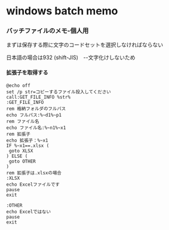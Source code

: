 # windows batch memo
 ### バッチファイルのメモ-個人用

まずは保存する際に文字のコードセットを選択しなければならない

日本語の場合は932 (shift-JIS)　--文字化けしないため



#### 拡張子を取得する

```batch
@echo off
set /p str=コピーするファイル投入してください
call:GET_FILE_INFO %str%
:GET_FILE_INFO
rem 格納フォルダのフルパス
echo フルパス:%~d1%~p1
rem ファイル名
echo ファイル名:%~n1%~x1
rem 拡張子
echo 拡張子：%~x1
IF %~x1==.xlsx (
 goto XLSX
) ELSE (
 goto OTHER
)
rem 拡張子は.xlsxの場合
:XLSX
echo Excelファイルです
pause
exit

:OTHER
echo Excelではない
pause
exit
```

